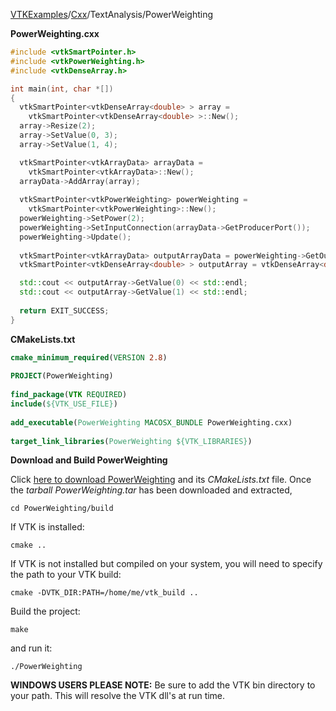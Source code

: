 [VTKExamples](Home)/[Cxx](Cxx)/TextAnalysis/PowerWeighting

**PowerWeighting.cxx**
```c++
#include <vtkSmartPointer.h>
#include <vtkPowerWeighting.h>
#include <vtkDenseArray.h>

int main(int, char *[])
{
  vtkSmartPointer<vtkDenseArray<double> > array =
    vtkSmartPointer<vtkDenseArray<double> >::New();
  array->Resize(2);
  array->SetValue(0, 3);
  array->SetValue(1, 4);

  vtkSmartPointer<vtkArrayData> arrayData =
    vtkSmartPointer<vtkArrayData>::New();
  arrayData->AddArray(array);
  
  vtkSmartPointer<vtkPowerWeighting> powerWeighting =
    vtkSmartPointer<vtkPowerWeighting>::New();
  powerWeighting->SetPower(2);
  powerWeighting->SetInputConnection(arrayData->GetProducerPort());
  powerWeighting->Update();
  
  vtkSmartPointer<vtkArrayData> outputArrayData = powerWeighting->GetOutput();
  vtkSmartPointer<vtkDenseArray<double> > outputArray = vtkDenseArray<double>::SafeDownCast(outputArrayData->GetArray(0));

  std::cout << outputArray->GetValue(0) << std::endl;
  std::cout << outputArray->GetValue(1) << std::endl;
  
  return EXIT_SUCCESS;
}
```
**CMakeLists.txt**
```cmake
cmake_minimum_required(VERSION 2.8)
 
PROJECT(PowerWeighting)
 
find_package(VTK REQUIRED)
include(${VTK_USE_FILE})
 
add_executable(PowerWeighting MACOSX_BUNDLE PowerWeighting.cxx)
 
target_link_libraries(PowerWeighting ${VTK_LIBRARIES})
```

**Download and Build PowerWeighting**

Click [here to download PowerWeighting](https://github.com/lorensen/VTKWikiExamplesTarballs/raw/master/PowerWeighting.tar) and its *CMakeLists.txt* file.
Once the *tarball PowerWeighting.tar* has been downloaded and extracted,
```
cd PowerWeighting/build 
```
If VTK is installed:
```
cmake ..
```
If VTK is not installed but compiled on your system, you will need to specify the path to your VTK build:
```
cmake -DVTK_DIR:PATH=/home/me/vtk_build ..
```
Build the project:
```
make
```
and run it:
```
./PowerWeighting
```
**WINDOWS USERS PLEASE NOTE:** Be sure to add the VTK bin directory to your path. This will resolve the VTK dll's at run time.

